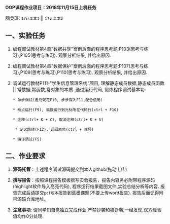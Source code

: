 **OOP课程作业项目：2018年11月15日上机任务**

图灵班: `17计工本1`  || `17计工本2`


## 一、实验任务

1. 编程调试教材第4章"数据共享"案例后面的程序思考题:P103(思考与练习),P105(思考与练习). 观察分析结果, 并给出原因.

2. 编程调试教材第4章"数据保护"案例后面的程序思考题:P107(思考与练习),P109(思考与练习),P110(思考与练习). 观察分析结果, 并给出原因.

3. 调试运行教材P111-"学生信息管理系统"项目, 理解静态成员数据,静态成员函数 || 常数据,常函数,常对象的本质.
   通过运行代码, 锻炼程序调试基本功:
   
   ```  
   * 单步调试(走马观花F10, 步步深入F11,配合使用) 
   
   * 断点运行(F9), 直接运行到光标所在代码行(ctrl + F10)
   
   * 注释(ctrl+ K + C), 取消注释(ctrl+ K + U)
   
    * 定义跳转(F12), 调回原位(ctrl + 减号)
   
   * 编译调试(F5) 
   ```


## 二、作业要求

1. **源码托管**：上述程序调试源码提交到本人github(拖动上传)


2. **撰写报告**：按照课程报告模板撰写实验报告，报告内容务必附带程序源码(highlight软件导入高亮代码), 程序运行结果截图文件,实验总结分析等内容. 报告完成后请提交`pdf版本`报告到蓝墨课题(不要上传word报告). 报告后面记得附带源码仓库地址。

3. **注意事项**: 请同学们自觉独立完成作业,严禁抄袭和被抄袭,一经发现,双方经验值均作0分处理.






